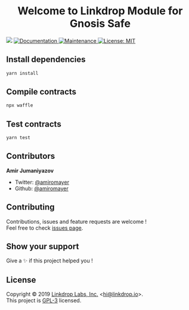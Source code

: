<h1 align="center">Welcome to Linkdrop Module for Gnosis Safe</h1>
<p>
  <img src="https://img.shields.io/badge/version-1.0.0-blue.svg?cacheSeconds=2592000" />
  <a href="https://github.com/LinkdropProtocol/linkdrop-safe-module#readme">
    <img alt="Documentation" src="https://img.shields.io/badge/documentation-yes-brightgreen.svg" target="_blank" />
  </a>
  <a href="https://github.com/LinkdropProtocol/linkdrop-safe-module/graphs/commit-activity">
    <img alt="Maintenance" src="https://img.shields.io/badge/Maintained%3F-yes-green.svg" target="_blank" />
  </a>
  <a href="https://github.com/LinkdropProtocol/linkdrop-safe-module/blob/master/LICENSE">
    <img alt="License: MIT" src="https://img.shields.io/badge/License-MIT-yellow.svg" target="_blank" />
  </a>
</p>


## Install dependencies

```sh
yarn install
```

## Compile contracts

```sh
npx waffle
```

## Test contracts

```sh
yarn test
```

## Contributors

**Amir Jumaniyazov**

* Twitter: [@amiromayer](https://twitter.com/amiromayer)
* Github: [@amiromayer](https://github.com/amiromayer)

## Contributing

Contributions, issues and feature requests are welcome !<br />Feel free to check [issues page](https://github.com/LinkdropProtocol/linkdrop-safe-module/issues).

## Show your support

Give a ✨ if this project helped you !

## License

Copyright © 2019 [Linkdrop Labs, Inc.](https://github.com/LinkdropProtocol) &lt;hi@linkdrop.io&gt;.<br />
This project is [GPL-3](https://github.com/LinkdropProtocol/linkdrop-safe-module/blob/master/LICENSE) licensed.
